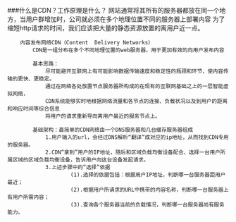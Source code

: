 ###什么是CDN？工作原理是什么？
		网站通常将其所有的服务器都放在同一个地方，当用户群增加时，公司就必须在多个地理位置不同的服务器上部署内容
		为了缩短http请求的时间，我们应该把大量的静态资源放置的离用户近一点。
		
		内容发布网络CDN（Content  Delivery Networks）
			CDN是一组分布在多个不同地理位置的web服务器，用于更加有效的向用户发布内容
			
			基本思路：
				尽可能避开互联网上有可能影响数据传输速度和稳定性的瓶颈和环节，使内容传输的更快、更稳定。
				通过在网络各处放置节点服务器所构成的在现有的互联网基础之上的一层智能虚拟网络，
				CDN系统能够实时地根据网络流量和各节点的连接、负载状况以及到用户的距离和响应时间等综合信息
				将用户的请求重新导向离用户最近的服务节点上。
			
			基础架构：最简单的CDN网络由一个DNS服务器和几台缓存服务器组成
				1.用户输入的url，会经过DNS解析“翻译”成对应的ip地址，从而找到CDN专用的服务器。
				2.CDN“拿到”用户的IP地址，随后和区域负载均衡设备配合，选择一台用户所属区域的区域负载均衡设备，告诉用户向这台设备发起请求。
				3.上述步骤中的“选择”依据
						(1).选择的依据包括：根据用户IP地址，判断哪一台服务器距用户最近；
						(2).根据用户所请求的URL中携带的内容名称，判断哪一台服务器上有用户所需内容；
						(3).查询各个服务器当前的负载情况，判断哪一台服务器尚有服务能力。
